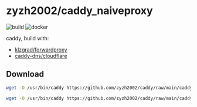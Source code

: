 # zyzh2002/caddy_naiveproxy

![build](https://github.com/zyzh2002/caddy_naiveproxy/actions/workflows/build.yml/badge.svg)
![docker](https://github.com/zyzh2002/caddy_naiveproxy/actions/workflows/docker.yml/badge.svg)

caddy, build with:

- [klzgrad/forwardproxy](https://github.com/klzgrad/forwardproxy)
- [caddy-dns/cloudflare](https://github.com/caddy-dns/cloudflare)

## Download

```bash
wget -O /usr/bin/caddy https://github.com/zyzh2002/caddy/raw/main/caddy_amd64 # amd64

wget -O /usr/bin/caddy https://github.com/zyzh2002/caddy/raw/main/caddy_arm64 # arm64
```

